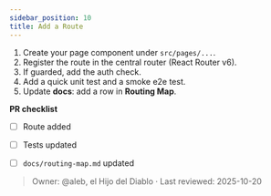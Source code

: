 ```yaml
---
sidebar_position: 10
title: Add a Route
---
```


1. Create your page component under `src/pages/...`.
2. Register the route in the central router (React Router v6).
3. If guarded, add the auth check.
4. Add a quick unit test and a smoke e2e test.
5. Update **docs**: add a row in **Routing Map**.

**PR checklist**
- [ ] Route added
- [ ] Tests updated
- [ ] `docs/routing-map.md` updated


> Owner: @aleb, el Hijo del Diablo · Last reviewed: 2025-10-20